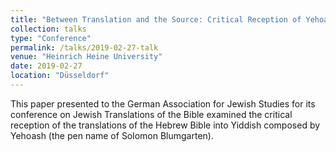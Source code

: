 ```yaml
---
title: "Between Translation and the Source: Critical Reception of Yehoash's Bible Translation"
collection: talks
type: "Conference"
permalink: /talks/2019-02-27-talk
venue: "Heinrich Heine University"
date: 2019-02-27
location: "Düsseldorf"
---
```


This paper presented to the German Association for Jewish Studies for its conference on Jewish Translations of the Bible examined the critical reception of the translations of the Hebrew Bible into Yiddish composed by Yehoash (the pen name of Solomon Blumgarten). 